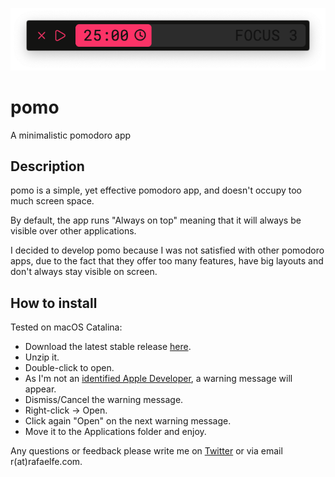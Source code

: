 ![pomo screenshot](https://raw.githubusercontent.com/rafaelfe/pomo/master/pomo%20screenshot.png)


# pomo
A minimalistic pomodoro app

## Description
pomo is a simple, yet effective pomodoro app, and doesn't occupy too much screen space.

By default, the app runs "Always on top" meaning that it will always be visible over other applications.

I decided to develop pomo because I was not satisfied with other pomodoro apps, due to the fact that they offer too many features, have big layouts and don't always stay visible on screen.

## How to install
Tested on macOS Catalina: 
* Download the latest stable release [here](https://github.com/rafaelfe/pomo/releases/download/1.0/pomo.macOS.v1.0.zip).
* Unzip it. 
* Double-click to open.
* As I'm not an [identified Apple Developer](https://support.apple.com/en-gb/guide/mac-help/mh40616/mac), a warning message will appear.
* Dismiss/Cancel the warning message.
* Right-click → Open.
* Click again "Open" on the next warning message.
* Move it to the Applications folder and enjoy.

Any questions or feedback please write me on [Twitter](https://twitter.com/rafaelfe) or via email r(at)rafaelfe.com.
